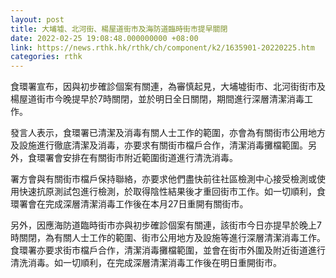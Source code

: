 ```yaml
---
layout: post
title: 大埔墟、北河街、楊屋道街市及海防道臨時街市提早關閉
date: 2022-02-25 19:08:48.000000000 +08:00
link: https://news.rthk.hk/rthk/ch/component/k2/1635901-20220225.htm
categories: rthk
---
```


食環署宣布，因與初步確診個案有關連，為審慎起見，大埔墟街市、北河街街市及楊屋道街市今晚提早於7時關閉，並於明日全日關閉，期間進行深層清潔消毒工作。

發言人表示，食環署已清潔及消毒有關人士工作的範圍，亦會為有關街市公用地方及設施進行徹底清潔及消毒，亦要求有關街市檔戶合作，清潔消毒攤檔範圍。另外，食環署會安排在有關街市附近範圍街道進行清洗消毒。

署方會與有關街市檔戶保持聯絡，亦要求他們盡快前往社區檢測中心接受檢測或使用快速抗原測試包進行檢測，於取得陰性結果後才重回街市工作。如一切順利，食環署會在完成深層清潔消毒工作後在本月27日重開有關街市。

另外，因應海防道臨時街市亦與初步確診個案有關連，該街市今日亦提早於晚上7時關閉，為有關人士工作的範圍、街市公用地方及設施等進行深層清潔消毒工作。食環署亦要求街市檔戶合作，清潔消毒攤檔範圍，並會在街市外圍及附近街道進行清洗消毒。如一切順利，在完成深層清潔消毒工作後在明日重開街市。
